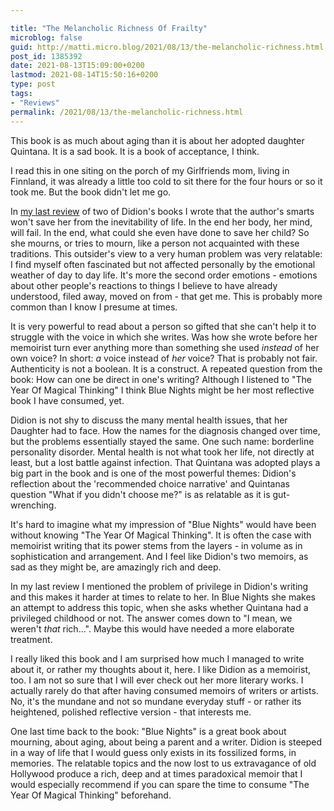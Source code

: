 ```yaml
---

title: "The Melancholic Richness Of Frailty"
microblog: false
guid: http://matti.micro.blog/2021/08/13/the-melancholic-richness.html
post_id: 1385392
date: 2021-08-13T15:09:00+0200
lastmod: 2021-08-14T15:50:16+0200
type: post
tags:
- "Reviews"
permalink: /2021/08/13/the-melancholic-richness.html
---
```

This book is as much about aging than it is about her adopted daughter Quintana. It is a sad book. It is a book of acceptance, I think.

I read this in one siting on the porch of my Girlfriends mom, living in Finnland, it was already a little too cold to sit there for the four hours or so it took me. But the book didn't let me go.

In [my last review](/2021/07/24/acceptance-as-a.html) of two of Didion's books I wrote that the author's smarts won't save her from the inevitability of life. In the end her body, her mind, will fail. In the end, what could she even have done to save her child? So she mourns, or tries to mourn, like a person not acquainted with these traditions. This outsider's view to a very human problem was very relatable: I find myself often fascinated but not affected personally by the emotional weather of day to day life. It's more the second order emotions - emotions about other people's reactions to things I believe to have already understood, filed away, moved on from - that get me. This is probably more common than I know I presume at times.

It is very powerful to read about a person so gifted that she can't help it to struggle with the voice in which she writes. Was how she wrote before her memoirist turn ever anything more than something she used *instead* of her own voice? In short: *a* voice instead of *her* voice? That is probably not fair. Authenticity is not a boolean. It is a construct. A repeated question from the book: How can one be direct in one's writing? Although I listened to "The Year Of Magical Thinking" I think Blue Nights might be her most reflective book I have consumed, yet.

Didion is not shy to discuss the many mental health issues, that her Daughter had to face. How the names for the diagnosis changed over time, but the problems essentially stayed the same. One such name: borderline personality disorder. Mental health is not what took her life, not directly at least, but a lost battle against infection. That Quintana was adopted plays a big part in the book and is one of the most powerful themes: Didion's reflection about the 'recommended choice narrative' and Quintanas question "What if you didn't choose me?" is as relatable as it is gut-wrenching.

It's hard to imagine what my impression of "Blue Nights" would have been without knowing "The Year Of Magical Thinking". It is often the case with memoirist writing that its power stems from the layers - in volume as in sophistication and arrangement. And I feel like Didion's two memoirs, as sad as they might be, are amazingly rich and deep.

In my last review I mentioned the problem of privilege in Didion's writing and this makes it harder at times to relate to her. In Blue Nights she makes an attempt to address this topic, when she asks whether Quintana had a privileged childhood or not. The answer comes down to "I mean, we weren't *that* rich…". Maybe this would have needed a more elaborate treatment.

I really liked this book and I am surprised how much I managed to write about it, or rather my thoughts about it, here. I like Didion as a memoirist, too. I am not so sure that I will ever check out her more literary works. I actually rarely do that after having consumed memoirs of writers or artists. No, it's the mundane and not so mundane everyday stuff - or rather its heightened, polished reflective version - that interests me.

One last time back to the book: "Blue Nights" is a great book about mourning, about aging, about being a parent and a writer. Didion is steeped in a way of life that I would guess only exists in its fossilized forms, in memories. The relatable topics and the now lost to us extravagance of old Hollywood produce a rich, deep and at times paradoxical memoir that I would especially recommend if you can spare the time to consume "The Year Of Magical Thinking" beforehand.
